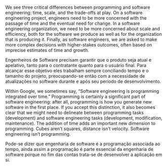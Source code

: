 We see three critical differences between programming and software engineering: time, scale, and the trade-offs at play. On a software engineering project, engineers need to be more concerned with the passage of time and the eventual need for change. In a software engineering organization, we need to be more concerned about scale and efficiency, both for the software we produce as well as for the organization that is producing it. Finally, as software engineers, we are asked to make more complex decisions with higher-stakes outcomes, often based on imprecise estimates of time and growth.

Engenheiros de Software precisam garantir que o produto seja atual e apelativo, tanto para o contratante quanto para o usuário final. Para alcançar esse objetivo eles trabalham sempre conciliando tempo e o tamanho do projeto, preocupando-se então com a necessidade de atualizações no software durante e após seu período de desenvolvimento.

Within Google, we sometimes say, “Software engineering is programming integrated over time.” Programming is certainly a significant part of software engineering: after all, programming is how you generate new software in the first place. If you accept this distinction, it also becomes clear that we might need to delineate between programming tasks (development) and software engineering tasks (development, modification, maintenance). The addition of time adds an important new dimension to programming. Cubes aren’t squares, distance isn’t velocity. Software engineering isn’t programming.

Pode-se dizer que engenharia de software é a programação associada ao tempo, ainda assim a programação é parte essencial da engenharia de software porque no fim das contas trata-se de desenvolver a aplicação em si.




